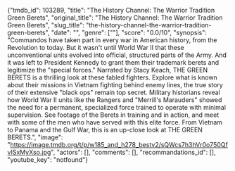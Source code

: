 {"tmdb_id": 103289, "title": "The History Channel: The Warrior Tradition Green Berets", "original_title": "The History Channel: The Warrior Tradition Green Berets", "slug_title": "the-history-channel-the-warrior-tradition-green-berets", "date": "", "genre": [""], "score": "0.0/10", "synopsis": "Commandos have taken part in every war in American history, from the Revolution to today. But it wasn't until World War II that these unconventional units evolved into official, structured parts of the Army. And it was left to President Kennedy to grant them their trademark berets and legitimize the \"special forces.\" Narrated by Stacy Keach, THE GREEN BERETS is a thrilling look at these fabled fighters. Explore what is known about their missions in Vietnam fighting behind enemy lines, the true story of their extensive \"black ops\" remain top secret. Military historians reveal how World War II units like the Rangers and \"Merrill's Marauders\" showed the need for a permanent, specialized force trained to operate with minimal supervision. See footage of the Berets in training and in action, and meet with some of the men who have served with this elite force. From Vietnam to Panama and the Gulf War, this is an up-close look at THE GREEN BERETS.", "image": "https://image.tmdb.org/t/p/w185_and_h278_bestv2/sQWcs7h3hVr0o750QfvISxMyXso.jpg", "actors": [], "comments": [], "recommandations_id": [], "youtube_key": "notfound"}